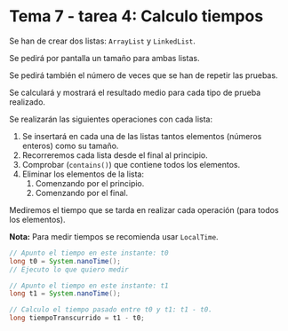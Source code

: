 # Tema 7 - tarea 4: Calculo tiempos

Se han de crear dos listas: `ArrayList` y `LinkedList`.

Se pedirá por pantalla un tamaño para ambas listas.

Se pedirá también el número de veces que se han de repetir las pruebas.

Se calculará y mostrará el resultado medio para cada tipo de prueba realizado.

Se realizarán las siguientes operaciones con cada lista:

1. Se insertará en cada una de las listas tantos elementos (números enteros) como su tamaño.
2. Recorreremos cada lista desde el final al principio.
3. Comprobar (`contains()`) que contiene todos los elementos.
4. Eliminar los elementos de la lista:
   1. Comenzando por el principio.
   2. Comenzando por el final.

Mediremos el tiempo que se tarda en realizar cada operación (para todos los elementos).

**Nota:** Para medir tiempos se recomienda usar `LocalTime`.

```java
// Apunto el tiempo en este instante: t0
long t0 = System.nanoTime();
// Ejecuto lo que quiero medir

// Apunto el tiempo en este instante: t1
long t1 = System.nanoTime();

// Calculo el tiempo pasado entre t0 y t1: t1 - t0.
long tiempoTranscurrido = t1 - t0;
```
